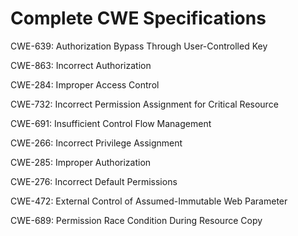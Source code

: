 

# Complete CWE Specifications

CWE-639: Authorization Bypass Through User-Controlled Key

CWE-863: Incorrect Authorization

CWE-284: Improper Access Control

CWE-732: Incorrect Permission Assignment for Critical Resource

CWE-691: Insufficient Control Flow Management

CWE-266: Incorrect Privilege Assignment

CWE-285: Improper Authorization

CWE-276: Incorrect Default Permissions

CWE-472: External Control of Assumed-Immutable Web Parameter

CWE-689: Permission Race Condition During Resource Copy